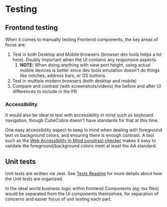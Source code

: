 # Testing

## Frontend testing

When it comes to manually testing Frontend components, the key areas of focus are:

1. Test in both Desktop and Mobile browsers (browser dev tools helps a lot here). Doubly important when the UI contains any responsive aspects.
   1. **NOTE:** When doing anything with view port height, using actual mobile devices is better since dev tools emulation doesn't do things like notches, address bars, or OS buttons.
2. Test in multiple modern browsers (both desktop and mobile)
3. Compare and contrast (with screenshots/videos) the before and after UI differences to include in the PR

### Accessibility

It would also be ideal to test with accessibility in mind such as keyboard navigation, though CubeCobra doesn't have standards for that at this time.

One easy accessibility aspect to keep in mind when dealing with foreground text vs background colors, and ensuring there is enough contrast. A tool such as the [Web Accessibility in Mind constrast checker](https://webaim.org/resources/contrastchecker/) makes it easy to validate the foreground/background colors meet at least the AA standard.

## Unit tests

Unit tests are written via Jest. See [Tests Readme](../tests/README.md) for more details about how the Unit tests are organized.

In the ideal world business logic within frontend Components (eg .tsx files) would be separated from the UI components themselves, for separation of concerns and easier focus of unit testing each part.

